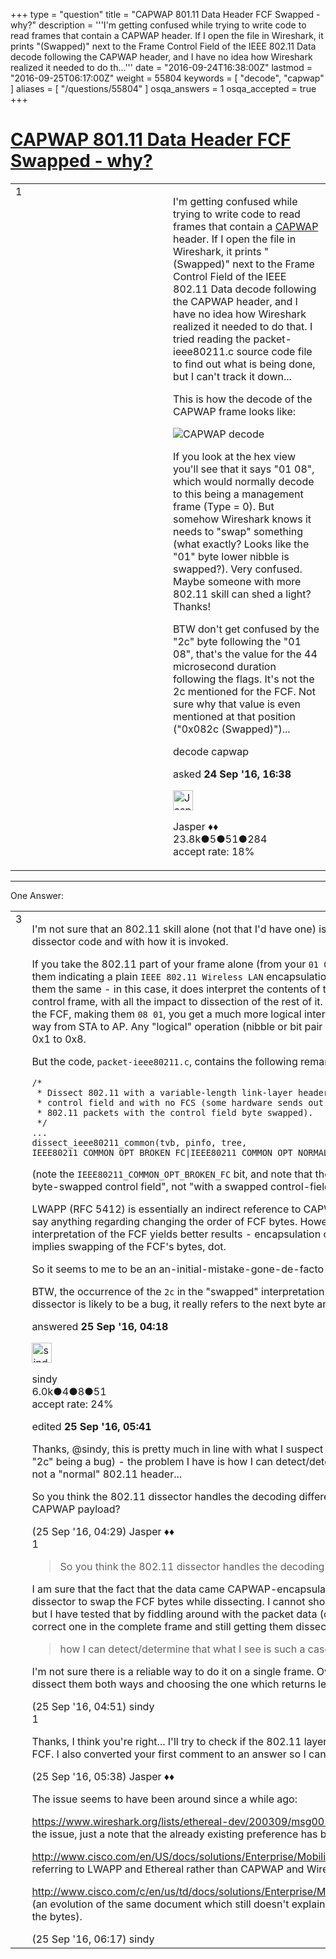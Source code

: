 +++
type = "question"
title = "CAPWAP 801.11 Data Header FCF Swapped - why?"
description = '''I&#x27;m getting confused while trying to write code to read frames that contain a CAPWAP header. If I open the file in Wireshark, it prints &quot;(Swapped)&quot; next to the Frame Control Field of the IEEE 802.11 Data decode following the CAPWAP header, and I have no idea how Wireshark realized it needed to do th...'''
date = "2016-09-24T16:38:00Z"
lastmod = "2016-09-25T06:17:00Z"
weight = 55804
keywords = [ "decode", "capwap" ]
aliases = [ "/questions/55804" ]
osqa_answers = 1
osqa_accepted = true
+++

<div class="headNormal">

# [CAPWAP 801.11 Data Header FCF Swapped - why?](/questions/55804/capwap-80111-data-header-fcf-swapped-why)

</div>

<div id="main-body">

<div id="askform">

<table id="question-table" style="width:100%;"><colgroup><col style="width: 50%" /><col style="width: 50%" /></colgroup><tbody><tr class="odd"><td style="width: 30px; vertical-align: top"><div class="vote-buttons"><span id="post-55804-upvote" class="ajax-command post-vote up" rel="nofollow" title="I like this post (click again to cancel)"> </span><div id="post-55804-score" class="post-score" title="current number of votes">1</div><span id="post-55804-downvote" class="ajax-command post-vote down" rel="nofollow" title="I dont like this post (click again to cancel)"> </span> <span id="favorite-mark" class="ajax-command favorite-mark" rel="nofollow" title="mark/unmark this question as favorite (click again to cancel)"> </span><div id="favorite-count" class="favorite-count"></div></div></td><td><div id="item-right"><div class="question-body"><p>I'm getting confused while trying to write code to read frames that contain a <a href="https://tools.ietf.org/html/rfc5415">CAPWAP</a> header. If I open the file in Wireshark, it prints "(Swapped)" next to the Frame Control Field of the IEEE 802.11 Data decode following the CAPWAP header, and I have no idea how Wireshark realized it needed to do that. I tried reading the packet-ieee80211.c source code file to find out what is being done, but I can't track it down...</p><p>This is how the decode of the CAPWAP frame looks like:</p><p><img src="https://osqa-ask.wireshark.org/upfiles/CAPWAP_802.11_Header_FCF_Swapped_h8SdhC3.png" alt="CAPWAP decode" /></p><p>If you look at the hex view you'll see that it says "01 08", which would normally decode to this being a management frame (Type = 0). But somehow Wireshark knows it needs to "swap" something (what exactly? Looks like the "01" byte lower nibble is swapped?). Very confused. Maybe someone with more 802.11 skill can shed a light? Thanks!</p><p>BTW don't get confused by the "2c" byte following the "01 08", that's the value for the 44 microsecond duration following the flags. It's not the 2c mentioned for the FCF. Not sure why that value is even mentioned at that position ("0x082c (Swapped)")...</p></div><div id="question-tags" class="tags-container tags"><span class="post-tag tag-link-decode" rel="tag" title="see questions tagged &#39;decode&#39;">decode</span> <span class="post-tag tag-link-capwap" rel="tag" title="see questions tagged &#39;capwap&#39;">capwap</span></div><div id="question-controls" class="post-controls"></div><div class="post-update-info-container"><div class="post-update-info post-update-info-user"><p>asked <strong>24 Sep '16, 16:38</strong></p><img src="https://secure.gravatar.com/avatar/c578ba2967741f25aebd6afef702f432?s=32&amp;d=identicon&amp;r=g" class="gravatar" width="32" height="32" alt="Jasper&#39;s gravatar image" /><p><span>Jasper ♦♦</span><br />
<span class="score" title="23806 reputation points"><span>23.8k</span></span><span title="5 badges"><span class="badge1">●</span><span class="badgecount">5</span></span><span title="51 badges"><span class="silver">●</span><span class="badgecount">51</span></span><span title="284 badges"><span class="bronze">●</span><span class="badgecount">284</span></span><br />
<span class="accept_rate" title="Rate of the user&#39;s accepted answers">accept rate:</span> <span title="Jasper has 263 accepted answers">18%</span></p></img></div></div><div id="comments-container-55804" class="comments-container"></div><div id="comment-tools-55804" class="comment-tools"></div><div class="clear"></div><div id="comment-55804-form-container" class="comment-form-container"></div><div class="clear"></div></div></td></tr></tbody></table>

------------------------------------------------------------------------

<div class="tabBar">

<span id="sort-top"></span>

<div class="headQuestions">

One Answer:

</div>

</div>

<span id="55805"></span>

<div id="answer-container-55805" class="answer accepted-answer">

<table style="width:100%;"><colgroup><col style="width: 50%" /><col style="width: 50%" /></colgroup><tbody><tr class="odd"><td style="width: 30px; vertical-align: top"><div class="vote-buttons"><span id="post-55805-upvote" class="ajax-command post-vote up" rel="nofollow" title="I like this post (click again to cancel)"> </span><div id="post-55805-score" class="post-score" title="current number of votes">3</div><span id="post-55805-downvote" class="ajax-command post-vote down" rel="nofollow" title="I dont like this post (click again to cancel)"> </span> <span class="accept-answer on" rel="nofollow" title="Jasper has selected this answer as the correct answer"> </span></div></td><td><div class="item-right"><div class="answer-body"><p>I'm not sure that an 802.11 skill alone (not that I'd have one) is sufficient here, it has to do with the dissector code and with how it is invoked.</p><p>If you take the 802.11 part of your frame alone (from your <code>01 08</code> till the end of the frame) and import them indicating a plain <code>IEEE 802.11 Wireless LAN</code> encapsulation, the wlan dissector doesn't handle them the same - in this case, it does interpret the contents of the FCF as announcing a retransmitted control frame, with all the impact to dissection of the rest of it. If you manually swap the two bytes of the FCF, making them <code>08 01</code>, you get a much more logical interpretation as a TCP SYN packet on its way from STA to AP. Any "logical" operation (nibble or bit pair swapping) cannot explain a change from 0x1 to 0x8.</p><p>But the code, <code>packet-ieee80211.c</code>, contains the following remark:</p><pre><code>/*
 * Dissect 802.11 with a variable-length link-layer header and a byte-swapped
 * control field and with no FCS (some hardware sends out LWAPP-encapsulated
 * 802.11 packets with the control field byte swapped).
 */
...
dissect_ieee80211_common(tvb, pinfo, tree, IEEE80211_COMMON_OPT_BROKEN_FC|IEEE80211_COMMON_OPT_NORMAL_QOS, &amp;phdr);</code></pre><p>(note the <code>IEEE80211_COMMON_OPT_BROKEN_FC</code> bit, and note that the comment probably means "with a byte-swapped control field", not "with a swapped control-field byte").</p><p>LWAPP (RFC 5412) is essentially an indirect reference to CAPWAP (RFC 5415), and CAPWAP doesn't say anything regarding changing the order of FCF bytes. However, there is no heuristic testing which interpretation of the FCF yields better results - encapsulation of the 802.11 frame into CAPWAP implies swapping of the FCF's bytes, dot.</p><p>So it seems to me to be an an-initial-mistake-gone-de-facto-standard case.</p><p>BTW, the occurrence of the <code>2c</code> in the "swapped" interpretation of the Frame Control Field in the dissector is likely to be a bug, it really refers to the next byte and shows whatever is there.</p></div><div class="answer-controls post-controls"></div><div class="post-update-info-container"><div class="post-update-info post-update-info-user"><p>answered <strong>25 Sep '16, 04:18</strong></p><img src="https://secure.gravatar.com/avatar/00fc6e2633725bd871ff636f0175eabc?s=32&amp;d=identicon&amp;r=g" class="gravatar" width="32" height="32" alt="sindy&#39;s gravatar image" /><p><span>sindy</span><br />
<span class="score" title="6049 reputation points"><span>6.0k</span></span><span title="4 badges"><span class="badge1">●</span><span class="badgecount">4</span></span><span title="8 badges"><span class="silver">●</span><span class="badgecount">8</span></span><span title="51 badges"><span class="bronze">●</span><span class="badgecount">51</span></span><br />
<span class="accept_rate" title="Rate of the user&#39;s accepted answers">accept rate:</span> <span title="sindy has 110 accepted answers">24%</span></p></div><div class="post-update-info post-update-info-edited"><p><span> edited <strong>25 Sep '16, 05:41</strong> </span></p></div></div><div id="comments-container-55805" class="comments-container"><span id="55806"></span><div id="comment-55806" class="comment"><div id="post-55806-score" class="comment-score"></div><div class="comment-text"><p>Thanks, <span>@sindy</span>, this is pretty much in line with what I suspect (mistake-gone-de-facto-standard and "2c" being a bug) - the problem I have is how I can detect/determine that what I see is such a case and not a "normal" 802.11 header...</p><p>So you think the 802.11 dissector handles the decoding differently by knowing it was sent as a CAPWAP payload?</p></div><div id="comment-55806-info" class="comment-info"><span class="comment-age">(25 Sep '16, 04:29)</span> <span class="comment-user userinfo">Jasper ♦♦</span></div></div><span id="55807"></span><div id="comment-55807" class="comment"><div id="post-55807-score" class="comment-score">1</div><div class="comment-text"><blockquote><p>So you think the 802.11 dissector handles the decoding differently</p></blockquote><p>I am sure that the fact that the data came CAPWAP-encapsulated alone causes the ieee80211 dissector to swap the FCF bytes while dissecting. I cannot show you the responsible line of the code but I have tested that by fiddling around with the packet data (changing the FCF byte order to the correct one in the complete frame and still getting them dissected as swapped).</p><blockquote><p>how I can detect/determine that what I see is such a case</p></blockquote><p>I'm not sure there is a reliable way to do it on a single frame. Over several (tens of) frames, trying to dissect them both ways and choosing the one which returns less errors might be sufficiently reliable.</p></div><div id="comment-55807-info" class="comment-info"><span class="comment-age">(25 Sep '16, 04:51)</span> <span class="comment-user userinfo">sindy</span></div></div><span id="55808"></span><div id="comment-55808" class="comment"><div id="post-55808-score" class="comment-score">1</div><div class="comment-text"><p>Thanks, I think you're right... I'll try to check if the 802.11 layer was sent via CAPWAP and swap the FCF. I also converted your first comment to an answer so I can accept it ;-)</p></div><div id="comment-55808-info" class="comment-info"><span class="comment-age">(25 Sep '16, 05:38)</span> <span class="comment-user userinfo">Jasper ♦♦</span></div></div><span id="55811"></span><div id="comment-55811" class="comment"><div id="post-55811-score" class="comment-score"></div><div class="comment-text"><p>The issue seems to have been around since a while ago:</p><p><a href="https://www.wireshark.org/lists/ethereal-dev/200309/msg00586.html">https://www.wireshark.org/lists/ethereal-dev/200309/msg00586.html</a> (it is not the first encounter of the issue, just a note that the already existing preference has been moved to a more appropriate place)</p><p><a href="http://www.cisco.com/en/US/docs/solutions/Enterprise/Mobility/emob30dg/TechArch.html">http://www.cisco.com/en/US/docs/solutions/Enterprise/Mobility/emob30dg/TechArch.html</a> (still referring to LWAPP and Ethereal rather than CAPWAP and Wireshark)</p><p><a href="http://www.cisco.com/c/en/us/td/docs/solutions/Enterprise/Mobility/emob73dg/emob73/ch2_Arch.pdf">http://www.cisco.com/c/en/us/td/docs/solutions/Enterprise/Mobility/emob73dg/emob73/ch2_Arch.pdf</a> (an evolution of the same document which still doesn't explain why the CAPWAP encapsulation swaps the bytes).</p></div><div id="comment-55811-info" class="comment-info"><span class="comment-age">(25 Sep '16, 06:17)</span> <span class="comment-user userinfo">sindy</span></div></div></div><div id="comment-tools-55805" class="comment-tools"></div><div class="clear"></div><div id="comment-55805-form-container" class="comment-form-container"></div><div class="clear"></div></div></td></tr></tbody></table>

</div>

<div class="paginator-container-left">

</div>

</div>

</div>

